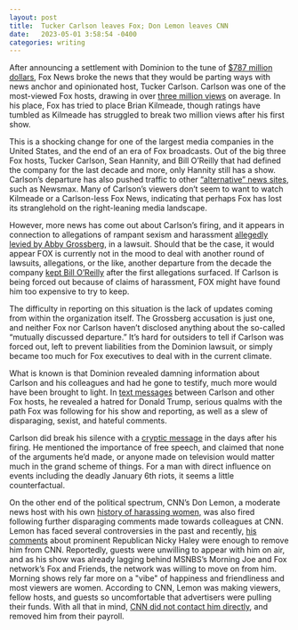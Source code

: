 ```yaml
---
layout: post
title:  Tucker Carlson leaves Fox; Don Lemon leaves CNN
date:   2023-05-01 3:58:54 -0400
categories: writing
---
```


After announcing a settlement with Dominion to the tune of [$787 million dollars](https://www.theguardian.com/media/2023/apr/27/tucker-carlson-breaks-silence-fox-news-firing-video-twitter), Fox News broke the news that they would be parting ways with news anchor and opinionated host, Tucker Carlson. Carlson was one of the most-viewed Fox hosts, drawing in over [three million views](https://apnews.com/article/fox-carlson-fired-ratings-newsmax-0bc7a7690ccc7d18df2fc6e959004c06) on average. In his place, Fox has tried to place Brian Kilmeade, though ratings have tumbled as Kilmeade has struggled to break two million views after his first show.

This is a shocking change for one of the largest media companies in the United States, and the end of an era of Fox broadcasts. Out of the big three Fox hosts, Tucker Carlson, Sean Hannity, and Bill O’Reilly that had defined the company for the last decade and more, only Hannity still has a show. Carlson’s departure has also pushed traffic to other [“alternative” news sites](https://www.nytimes.com/2023/04/27/business/media/newsmax-fox-ratings-tucker-carlson.html), such as Newsmax. Many of Carlson’s viewers don’t seem to want to watch Kilmeade or a Carlson-less Fox News, indicating that perhaps Fox has lost its stranglehold on the right-leaning media landscape. 

However, more news has come out about Carlson’s firing, and it appears in connection to allegations of rampant sexism and harassment [allegedly levied by Abby Grossberg](https://www.theguardian.com/media/2023/apr/27/tucker-carlson-breaks-silence-fox-news-firing-video-twitter), in a lawsuit. Should that be the case, it would appear FOX is currently not in the mood to deal with another round of lawsuits, allegations, or the like, another departure from the decade the company [kept Bill O’Reilly](https://www.usatoday.com/story/money/2017/04/19/bill-oreilly-timeline-controversy-surrounding-fox-news-host/100652600/) after the first allegations surfaced. If Carlson is being forced out because of claims of harassment, FOX might have found him too expensive to try to keep.

The difficulty in reporting on this situation is the lack of updates coming from within the organization itself. The Grossberg accusation is just one, and neither Fox nor Carlson haven’t disclosed anything about the so-called “mutually discussed departure.” It’s hard for outsiders to tell if Carlson was forced out, left to prevent liabilities from the Dominion lawsuit, or simply became too much for Fox executives to deal with in the current climate.

What is known is that Dominion revealed damning information about Carlson and his colleagues and had he gone to testify, much more would have been brought to light. In [text messages](https://www.cnn.com/2023/04/24/media/tucker-carlson-fox-news/index.html) between Carlson and other Fox hosts, he revealed a hatred for Donald Trump, serious qualms with the path Fox was following for his show and reporting, as well as a slew of disparaging, sexist, and hateful comments.

Carlson did break his silence with a [cryptic message](https://www.theguardian.com/media/2023/apr/27/tucker-carlson-breaks-silence-fox-news-firing-video-twitter) in the days after his firing. He mentioned the importance of free speech, and claimed that none of the arguments he’d made, or anyone made on television would matter much in the grand scheme of things. For a man with direct influence on events including the deadly January 6th riots, it seems a little counterfactual.

On the other end of the political spectrum, CNN’s Don Lemon, a moderate news host with his own [history of harassing women,](https://www.dailymail.co.uk/news/article-11942767/Don-Lemon-sent-threatening-texts-female-colleague-sent-Iraq-instead-him.html) was also fired following further disparaging comments made towards colleagues at CNN. Lemon has faced several controversies in the past and recently, [his comments](https://www.bbc.com/news/world-us-canada-65380349) about prominent Republican Nicky Haley were enough to remove him from CNN. Reportedly, guests were unwilling to appear with him on air, and as his show was already lagging behind MSNBS’s Morning Joe and Fox network’s Fox and Friends, the network was willing to move on from him. Morning shows rely far more on a "vibe" of happiness and friendliness and most viewers are women. According to CNN, Lemon was making viewers, fellow hosts, and guests so uncomfortable that advertisers were pulling their funds. With all that in mind, [CNN did not contact him directly](https://apnews.com/article/don-lemon-cnn-departure-204c35dea8e4bb1151c6cce0bf833182), and removed him from their payroll.